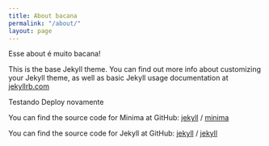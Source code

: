 ```yaml
---
title: About bacana
permalink: "/about/"
layout: page
---
```


Esse about é muito bacana!

This is the base Jekyll theme. You can find out more info about customizing your Jekyll theme, as well as basic Jekyll usage documentation at [jekyllrb.com](https://jekyllrb.com/)

Testando Deploy novamente

You can find the source code for Minima at GitHub:
[jekyll][jekyll-organization] /
[minima](https://github.com/jekyll/minima)

You can find the source code for Jekyll at GitHub:
[jekyll][jekyll-organization] /
[jekyll](https://github.com/jekyll/jekyll)


[jekyll-organization]: https://github.com/jekyll
